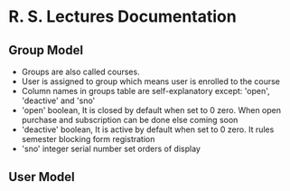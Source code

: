# R. S. Lectures Documentation

## Group Model
* Groups are also called courses.
* User is assigned to group which means user is enrolled to the course
* Column names in groups table are self-explanatory except: 'open',
  'deactive' and 'sno'
* 'open' boolean, It is closed by default when set to 0 zero. 
  When open purchase and subscription can be done else coming soon
* 'deactive' boolean, It is active by default when set to 0 zero. It 
  rules semester blocking form registration
* 'sno' integer serial number set orders of display

## User Model
